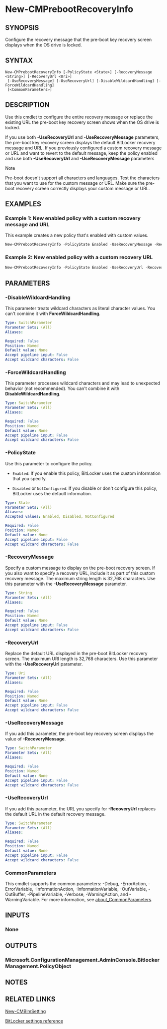 ﻿---
external help file: AdminUI.PS.EP.dll-Help.xml
Module Name: ConfigurationManager
ms.date: 08/13/2020
online version:
schema: 2.0.0
---

# New-CMPrebootRecoveryInfo

## SYNOPSIS

Configure the recovery message that the pre-boot key recovery screen displays when the OS drive is locked.

## SYNTAX

```
New-CMPrebootRecoveryInfo [-PolicyState <State>] [-RecoveryMessage <String>] [-RecoveryUrl <Uri>]
 [-UseRecoveryMessage] [-UseRecoveryUrl] [-DisableWildcardHandling] [-ForceWildcardHandling]
 [<CommonParameters>]
```

## DESCRIPTION

Use this cmdlet to configure the entire recovery message or replace the existing URL the pre-boot key recovery screen shows when the OS drive is locked.

If you use both **-UseRecoveryUrl** and **-UseRecoveryMessage** parameters, the pre-boot key recovery screen displays the default BitLocker recovery message and URL. If you previously configured a custom recovery message or URL and want to revert to the default message, keep the policy enabled and use both **-UseRecoveryUrl** and **-UseRecoveryMessage** parameters

> [!NOTE]
> Pre-boot doesn't support all characters and languages. Test the characters that you want to use for the custom message or URL. Make sure the pre-boot recovery screen correctly displays your custom message or URL.

## EXAMPLES

### Example 1: New enabled policy with a custom recovery message and URL

This example creates a new policy that's enabled with custom values.

```powershell
New-CMPrebootRecoveryInfo -PolicyState Enabled -UseRecoveryMessage -RecoveryMessage "Contact the Contoso Helpdesk at 515-555-8127 or https://contoso.com/bitlockerrecovery"
```

### Example 2: New enabled policy with a custom recovery URL

```powershell
New-CMPrebootRecoveryInfo -PolicyState Enabled -UseRecoveryUrl -RecoveryUrl https://contoso.com/bitlockerrecovery
```

## PARAMETERS

### -DisableWildcardHandling

This parameter treats wildcard characters as literal character values. You can't combine it with **ForceWildcardHandling**.

```yaml
Type: SwitchParameter
Parameter Sets: (All)
Aliases:

Required: False
Position: Named
Default value: None
Accept pipeline input: False
Accept wildcard characters: False
```

### -ForceWildcardHandling

This parameter processes wildcard characters and may lead to unexpected behavior (not recommended). You can't combine it with **DisableWildcardHandling**.

```yaml
Type: SwitchParameter
Parameter Sets: (All)
Aliases:

Required: False
Position: Named
Default value: None
Accept pipeline input: False
Accept wildcard characters: False
```

### -PolicyState

Use this parameter to configure the policy.

- `Enabled`: If you enable this policy, BitLocker uses the custom information that you specify.

- `Disabled` or `NotConfigured`: If you disable or don't configure this policy, BitLocker uses the default information.

```yaml
Type: State
Parameter Sets: (All)
Aliases:
Accepted values: Enabled, Disabled, NotConfigured

Required: False
Position: Named
Default value: None
Accept pipeline input: False
Accept wildcard characters: False
```

### -RecoveryMessage

Specify a custom message to display on the pre-boot recovery screen. If you also want to specify a recovery URL, include it as part of this custom recovery message. The maximum string length is 32,768 characters. Use this parameter with the **-UseRecoveryMessage** parameter.

```yaml
Type: String
Parameter Sets: (All)
Aliases:

Required: False
Position: Named
Default value: None
Accept pipeline input: False
Accept wildcard characters: False
```

### -RecoveryUrl

Replace the default URL displayed in the pre-boot BitLocker recovery screen. The maximum URI length is 32,768 characters. Use this parameter with the **-UseRecoveryUrl** parameter.

```yaml
Type: Uri
Parameter Sets: (All)
Aliases:

Required: False
Position: Named
Default value: None
Accept pipeline input: False
Accept wildcard characters: False
```

### -UseRecoveryMessage

If you add this parameter, the pre-boot key recovery screen displays the value of **-RecoveryMessage**.

```yaml
Type: SwitchParameter
Parameter Sets: (All)
Aliases:

Required: False
Position: Named
Default value: None
Accept pipeline input: False
Accept wildcard characters: False
```

### -UseRecoveryUrl

If you add this parameter, the URL you specify for **-RecoveryUrl** replaces the default URL in the default recovery message.

```yaml
Type: SwitchParameter
Parameter Sets: (All)
Aliases:

Required: False
Position: Named
Default value: None
Accept pipeline input: False
Accept wildcard characters: False
```

### CommonParameters
This cmdlet supports the common parameters: -Debug, -ErrorAction, -ErrorVariable, -InformationAction, -InformationVariable, -OutVariable, -OutBuffer, -PipelineVariable, -Verbose, -WarningAction, and -WarningVariable. For more information, see [about_CommonParameters](http://go.microsoft.com/fwlink/?LinkID=113216).

## INPUTS

### None

## OUTPUTS

### Microsoft.ConfigurationManagement.AdminConsole.BitlockerManagement.PolicyObject

## NOTES

## RELATED LINKS

[New-CMBlmSetting](New-CMBlmSetting.md)

[BitLocker settings reference](https://docs.microsoft.com/mem/configmgr/protect/tech-ref/bitlocker/settings#pre-boot-recovery-message-and-url)

